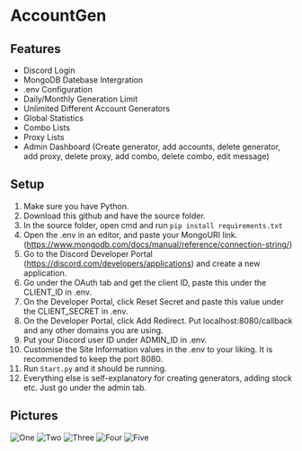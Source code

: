 # AccountGen
 ## Features
 - Discord Login
 - MongoDB Datebase Intergration
 - .env Configuration
 - Daily/Monthly Generation Limit
 - Unlimited Different Account Generators
 - Global Statistics
 - Combo Lists
 - Proxy Lists
 - Admin Dashboard (Create generator, add accounts, delete generator, add proxy, delete proxy, add combo, delete combo, edit message)

## Setup
1. Make sure you have Python.
2. Download this github and have the source folder.
3. In the source folder, open cmd and run ```pip install requirements.txt```
4. Open the .env in an editor, and paste your MongoURI link. (https://www.mongodb.com/docs/manual/reference/connection-string/)
5. Go to the Discord Developer Portal (https://discord.com/developers/applications) and create a new application.
6. Go under the OAuth tab and get the client ID, paste this under the CLIENT_ID in .env.
7. On the Developer Portal, click Reset Secret and paste this value under the CLIENT_SECRET in .env.
8. On the Developer Portal, click Add Redirect. Put localhost:8080/callback and any other domains you are using.
9. Put your Discord user ID under ADMIN_ID in .env.
10. Customise the Site Information values in the .env to your liking. It is recommended to keep the port 8080.
11. Run ``Start.py`` and it should be running.
12. Everything else is self-explanatory for creating generators, adding stock etc. Just go under the admin tab.

## Pictures
![One](https://i.imgur.com/T2f3Lwr.png)
![Two](https://i.imgur.com/LOtnilm.png)
![Three](https://i.imgur.com/XfPnYGi.png)
![Four](https://i.imgur.com/XxIONse.png)
![Five](https://i.imgur.com/BCWLRFS.png)

